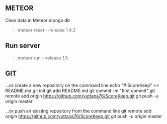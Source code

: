 
## METEOR
Clear data in Meteor mongo db
>meteor reset --release 1.4.2

## Run server
>meteor run --release 1.5

## GIT

…or create a new repository on the command line
echo "# ScoreKeep" >> README.md
git init
git add README.md
git commit -m "first commit"
git remote add origin https://github.com/yuttana76/ScoreKeep.git
git push -u origin master


…or push an existing repository from the command line
git remote add origin https://github.com/yuttana76/ScoreKeep.git
git push -u origin master